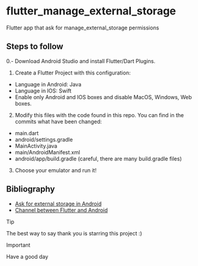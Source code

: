 # flutter_manage_external_storage
  Flutter app that ask for manage_external_storage permissions

## Steps to follow
0.- Download Android Studio and install Flutter/Dart Plugins.

1. Create a Flutter Project with this configuration:
- Language in Android: Java
- Language in IOS: Swift
- Enable only Android and IOS boxes and disable MacOS, Windows, Web boxes.

2. Modify this files with the code found in this repo. You can find in the commits what have been changed:
- main.dart
- android/settings.gradle
- MainActivity.java
- main/AndroidManifest.xml
- android/app/build.gradle (careful, there are many build.gradle files)

3. Choose your emulator and run it!

## Bibliography
- [Ask for external storage in Android](https://medium.com/@kezzieleo/manage-external-storage-permission-android-studio-java-9c3554cf79a7)
- [Channel between Flutter and Android](https://www.youtube.com/watch?v=vfh2KCFEuDo)

> [!TIP]
> The best way to say thank you is starring this project :)

> [!IMPORTANT]
> Have a good day
